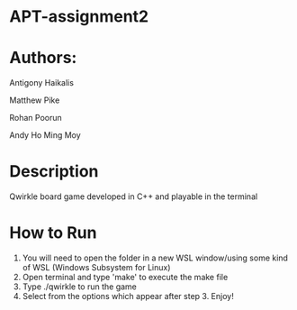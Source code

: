 # APT-assignment2

# Authors:
Antigony Haikalis

Matthew Pike

Rohan Poorun

Andy Ho Ming Moy

# Description
Qwirkle board game developed in C++ and playable in the terminal

# How to Run
1. You will need to open the folder in a new WSL window/using some kind of WSL (Windows Subsystem for Linux)
2. Open terminal and type 'make' to execute the make file
3. Type ./qwirkle to run the game
4. Select from the options which appear after step 3. Enjoy!